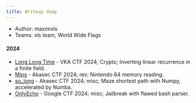 ```yaml
---
title: Writeup dump
---
```

- Author: maximxls
- Teams: xls team, World Wide Flags
#### 2024
- [Long Long Time](./long_time/writeup) - VKA CTF 2024; Crypto; Inverting linear recurrence in a finite field.
- [Mips](./n64/writeup) - Akasec CTF 2024; rev; Nintendo 64 memory reading.
- [so_long](./so_long/writeup) - Akasec CTF 2024; misc; Maze shortest path with Numpy, accelerated by Numba.
- [OnlyEcho](./onlyecho/writeup) - Google CTF 2024; misc; Jailbreak with flawed bash parser.